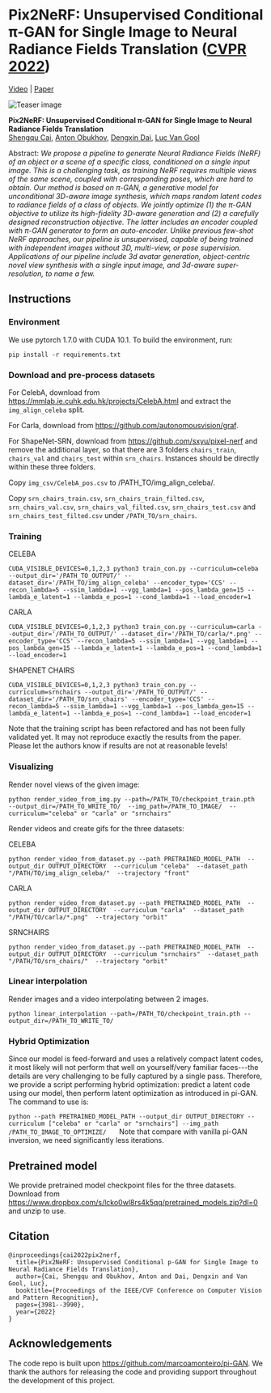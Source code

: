# Pix2NeRF: Unsupervised Conditional π-GAN for Single Image to Neural Radiance Fields Translation ([CVPR 2022](https://cvpr2022.thecvf.com/))
[Video](https://www.youtube.com/watch?v=RoVu3hvvzGg) | [Paper](https://arxiv.org/abs/2202.13162)

![Teaser image](figures/teaser.jpg)

**Pix2NeRF: Unsupervised Conditional π-GAN for Single Image to Neural Radiance Fields Translation**<br>
[Shengqu Cai](https://primecai.github.io/), [Anton Obukhov](https://www.obukhov.ai/), [Dengxin Dai](https://vas.mpi-inf.mpg.de/dengxin/), [Luc Van Gool](https://ee.ethz.ch/the-department/faculty/professors/person-detail.OTAyMzM=.TGlzdC80MTEsMTA1ODA0MjU5.html)

Abstract: *We propose a pipeline to generate Neural Radiance Fields (NeRF) of an object or a scene of a specific class, conditioned on a single input image. This is a challenging task, as training NeRF requires multiple views of the same scene, coupled with corresponding poses, which are hard to obtain. Our method is based on π-GAN, a generative model for unconditional 3D-aware image synthesis, which maps random latent codes to radiance fields of a class of objects. We jointly optimize (1) the π-GAN objective to utilize its high-fidelity 3D-aware generation and (2) a carefully designed reconstruction objective. The latter includes an encoder coupled with π-GAN generator to form an auto-encoder. Unlike previous few-shot NeRF approaches, our pipeline is unsupervised, capable of being trained with independent images without 3D, multi-view, or pose supervision. Applications of our pipeline include 3d avatar generation, object-centric novel view synthesis with a single input image, and 3d-aware super-resolution, to name a few.*




## Instructions
### Environment
We use pytorch 1.7.0 with CUDA 10.1. To build the environment, run:

```
pip install -r requirements.txt
```

### Download and pre-process datasets
For CelebA, download from https://mmlab.ie.cuhk.edu.hk/projects/CelebA.html and extract the `img_align_celeba` split.

For Carla, download from https://github.com/autonomousvision/graf.

For ShapeNet-SRN, download from https://github.com/sxyu/pixel-nerf and remove the additional layer, so that there are 3 folders `chairs_train`, `chairs_val` and `chairs_test` within `srn_chairs`. Instances should be directly within these three folders.

Copy `img_csv/CelebA_pos.csv` to /PATH_TO/img_align_celeba/.

Copy `srn_chairs_train.csv`, `srn_chairs_train_filted.csv`, `srn_chairs_val.csv`, `srn_chairs_val_filted.csv`, `srn_chairs_test.csv` and `srn_chairs_test_filted.csv` under `/PATH_TO/srn_chairs`.

### Training
CELEBA

`
CUDA_VISIBLE_DEVICES=0,1,2,3 python3 train_con.py --curriculum=celeba --output_dir='/PATH_TO_OUTPUT/' --dataset_dir='/PATH_TO/img_align_celeba' --encoder_type='CCS' --recon_lambda=5 --ssim_lambda=1 --vgg_lambda=1 --pos_lambda_gen=15 --lambda_e_latent=1 --lambda_e_pos=1 --cond_lambda=1 --load_encoder=1
`

CARLA

`
CUDA_VISIBLE_DEVICES=0,1,2,3 python3 train_con.py --curriculum=carla --output_dir='/PATH_TO_OUTPUT/' --dataset_dir='/PATH_TO/carla/*.png' --encoder_type='CCS' --recon_lambda=5 --ssim_lambda=1 --vgg_lambda=1 --pos_lambda_gen=15 --lambda_e_latent=1 --lambda_e_pos=1 --cond_lambda=1 --load_encoder=1
`

SHAPENET CHAIRS

`
CUDA_VISIBLE_DEVICES=0,1,2,3 python3 train_con.py --curriculum=srnchairs --output_dir='/PATH_TO_OUTPUT/' --dataset_dir='/PATH_TO/srn_chairs' --encoder_type='CCS' --recon_lambda=5 --ssim_lambda=1 --vgg_lambda=1 --pos_lambda_gen=15 --lambda_e_latent=1 --lambda_e_pos=1 --cond_lambda=1 --load_encoder=1
`

Note that the training script has been refactored and has not been fully validated yet. It may not reproduce exactly the results from the paper. Please let the authors know if results are not at reasonable levels!
### Visualizing
Render novel views of the given image:

`python render_video_from_img.py --path=/PATH_TO/checkpoint_train.pth 
                                   --output_dir=/PATH_TO_WRITE_TO/ 
                                   --img_path=/PATH_TO_IMAGE/ 
                                   --curriculum="celeba" or "carla" or "srnchairs"`


Render videos and create gifs for the three datasets:

CELEBA

`
python render_video_from_dataset.py --path PRETRAINED_MODEL_PATH 
                                    --output_dir OUTPUT_DIRECTORY 
                                    --curriculum "celeba" 
                                    --dataset_path "/PATH/TO/img_align_celeba/" 
                                    --trajectory "front"
`

CARLA

`python render_video_from_dataset.py --path PRETRAINED_MODEL_PATH 
                                     --output_dir OUTPUT_DIRECTORY 
                                     --curriculum "carla" 
                                     --dataset_path "/PATH/TO/carla/*.png" 
                                     --trajectory "orbit"`

SRNCHAIRS

`python render_video_from_dataset.py --path PRETRAINED_MODEL_PATH 
                                     --output_dir OUTPUT_DIRECTORY 
                                     --curriculum "srnchairs" 
                                     --dataset_path "/PATH/TO/srn_chairs/" 
                                     --trajectory "orbit"`

### Linear interpolation
Render images and a video interpolating between 2 images.

`python linear_interpolation --path=/PATH_TO/checkpoint_train.pth --output_dir=/PATH_TO_WRITE_TO/`

### Hybrid Optimization
Since our model is feed-forward and uses a relatively compact latent codes, it most likely will not perform that well on yourself/very familiar faces---the details are very challenging to be fully captured by a single pass. Therefore, we provide a script performing hybrid optimization: predict a latent code using our model, then perform latent optimization as introduced in pi-GAN. The command to use is:

`
python --path PRETRAINED_MODEL_PATH --output_dir OUTPUT_DIRECTORY --curriculum ["celeba" or "carla" or "srnchairs"] --img_path /PATH_TO_IMAGE_TO_OPTIMIZE/   
`
Note that compare with vanilla pi-GAN inversion, we need significantly less iterations.

## Pretrained model
We provide pretrained model checkpoint files for the three datasets. Download from https://www.dropbox.com/s/lcko0wl8rs4k5qq/pretrained_models.zip?dl=0 and unzip to use.

## Citation

```
@inproceedings{cai2022pix2nerf,
  title={Pix2NeRF: Unsupervised Conditional p-GAN for Single Image to Neural Radiance Fields Translation},
  author={Cai, Shengqu and Obukhov, Anton and Dai, Dengxin and Van Gool, Luc},
  booktitle={Proceedings of the IEEE/CVF Conference on Computer Vision and Pattern Recognition},
  pages={3981--3990},
  year={2022}
}
```

## Acknowledgements
The code repo is built upon https://github.com/marcoamonteiro/pi-GAN. We thank the authors for releasing the code and providing support throughout the development of this project.
